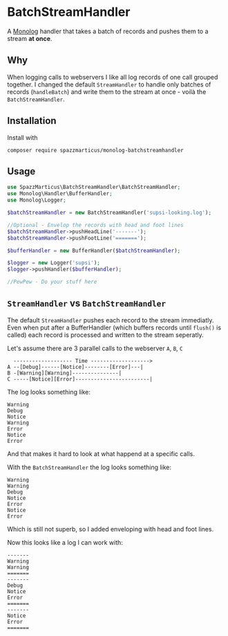 # BatchStreamHandler 

A [Monolog](https://github.com/Seldaek/monolog) handler that takes a batch of records and pushes them to a stream **at once**.

## Why

When logging calls to webservers I like all log records of one call grouped together. I changed the default `StreamHandler` to handle only batches of records (`handleBatch`) and write them to the stream at once - voilà the `BatchStreamHandler`.

## Installation

Install with

```
composer require spazzmarticus/monolog-batchstreamhandler
```

## Usage

```php
use SpazzMarticus\BatchStreamHandler\BatchStreamHandler;
use Monolog\Handler\BufferHandler;
use Monolog\Logger;

$batchStreamHandler = new BatchStreamHandler('supsi-looking.log');

//Optional - Envelop the records with head and foot lines
$batchStreamHandler->pushHeadLine('-------');
$batchStreamHandler->pushFootLine('=======');

$bufferHandler = new BufferHandler($batchStreamHandler);

$logger = new Logger('supsi');
$logger->pushHandler($bufferHandler);

//PewPew - Do your stuff here
```

## `StreamHandler` vs `BatchStreamHandler`

The default `StreamHandler` pushes each record to the stream immediatly. Even when put after a BufferHandler (which buffers records until `flush()` is called) each record is processed and written to the stream seperatly.

Let's assume there are 3 parallel calls to the webserver `A`, `B`, `C`

```
  ------------------- Time ------------------->
A --[Debug]------[Notice]--------[Error]---|
B -[Warning][Warning]---------------|
C -----[Notice][Error]------------------------|
```

The log looks something like:

```
Warning
Debug
Notice
Warning
Error
Notice
Error
```

And that makes it hard to look at what happend at a specific calls.

With the `BatchStreamHandler` the log looks something like:

```
Warning
Warning
Debug
Notice
Error
Notice
Error
``` 

Which is still not superb, so I added enveloping with head and foot lines. 

Now this looks like a log I can work with:

```
-------
Warning
Warning
=======
-------
Debug
Notice
Error
=======
-------
Notice
Error
=======
``` 





